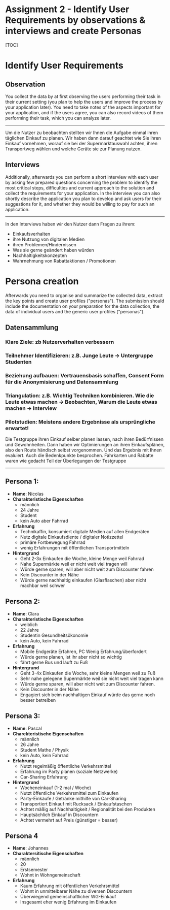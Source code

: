 # Assignment 2  - Identify User Requirements by observations & interviews and create Personas

[TOC]



# Identify User Requirements

## Observation

You collect the data by at first observing the users performing their 
task in their current setting (you plan to help the users and improve 
the process by your application later). You need to take notes of the 
aspects important for your application, and if the users agree, you can 
also record videos of them performing their task, which you can analyze 
later. 

----
Um die Nutzer zu beobachten stellten wir Ihnen die Aufgabe einmal ihren täglichen Einkauf zu planen. Wir haben dann darauf geachtet wie Sie ihren Einkauf vornehmen, worauf sie bei der Supermarktauswahl achten, ihren Transportweg wählen und welche Geräte sie zur Planung nutzen. 

## Interviews

Additionally, afterwards you can perform a short interview with each 
user by asking few prepared questions concerning the problem to identify
the most critical steps, difficulties and current approach to the 
solution and collect the requirements for your application. In the 
interview you can also shortly describe the application you plan to 
develop and ask users for their suggestions for it, and whether they 
would be willing to pay for such an application.

----
In den Interviews haben wir den Nutzer dann Fragen zu ihrem:
* Einkaufsverhalten
* ihre Nutzung von digitalen Medien
* ihren Problemen/Hindernissen
* Was sie gerne geändert haben würden
* Nachhaltigkeitskonzepten
* Wahrnehmung von Rabattaktionen / Promotionen

# Persona creation

Afterwards you need to organise and summarize the collected data, 
extract the key points and create user profiles ("personas"). The 
submission should include the documentation on your preparation for the 
data collection, the data of individual users and the generic user 
profiles ("personas"). 

## Datensammlung

### Klare Ziele: zb Nutzerverhalten verbessern

### Teilnehmer Identifizieren: z.B. Junge Leute -> Untergruppe Studenten

### Beziehung aufbauen: Vertrauensbasis schaffen, Consent Form für die Anonymisierung und Datensammlung

### Triangulation: z.B. Wichtig Techniken kombinieren. Wie die Leute etwas machen -> Beobachten, Warum die Leute etwas machen -> Interview

### Pilotstudien: Meistens andere Ergebnisse als ursprüngliche erwartet!

Die Testgruppe ihren Einkauf selber planen lassen, nach ihren Bedürfnissen und Gewohnheiten. Dann haben wir Optimierungen an ihren Einkaufsplänen, also den Route händisch selbst vorgenommen. Und das Ergebnis mit Ihnen evaluiert. Auch die Bedenkpunkte besprochen. Fahrkarten und Rabatte waren wie gedacht Teil der Überlegungen der Testgruppe

-------------------------------------

## Persona 1:

* **Name**: Nicolas
* **Charakteristische Eigenschaften**
  * männlich
  * 24 Jahre
  * Student
  * kein Auto aber Fahrrad
* **Erfahrung**
  * Technikaffin, konsumiert digitale Medien auf allen Endgeräten
  * Nutz digitale Einkaufsdiente / digitaler Notizzettel
  * primäre Fortbewegung Fahrrad
  * wenig Erfahrungen mit öffentlichen Transportmitteln
* **Hintergrund**
  *  Geht 2-3x Einkaufen die Woche, kleine Menge weil Fahrrad
  * Nahe Supermärkte weil er nicht weit viel tragen will
  * Würde gerne sparen, will aber nicht weit zum Discounter fahren
  * Kein Discounter in der Nähe
  * Würde gerne nachhaltig einkaufen (Glasflaschen) aber nicht machbar weil schwer

## Persona 2:

- **Name**: Clara
- **Charakteristische Eigenschaften**
  - weiblich
  - 22 Jahre
  - Studentin Gesundheitsökonomie
  - kein Auto, kein Fahrrad
- **Erfahrung**
  - Mobile Endgeräte Erfahren, PC Wenig Erfahrung/überfordert
  - Würde gerne planen, ist ihr aber nicht so wichtig
  - fährt gerne Bus und läuft zu Fuß
- **Hintergrund**
  -  Geht 3-4x Einkaufen die Woche, sehr kleine Mengen weil zu Fuß
  - Sehr nahe gelegene Supermärkte weil sie nicht weit viel tragen kann
  - Würde gerne sparen, will aber nicht weit zum Discounter fahren.
  - Kein Discounter in der Nähe
  - Engagiert sich beim nachhaltigen Einkauf würde das gerne noch besser betreiben

## Persona 3:

- **Name**: Pascal
- **Charekteristische Eigenschaften**
    - männlich
    - 26 Jahre
    - Student Mathe / Physik
    - kein Auto, kein Fahrrad
- **Erfahrung**
    - Nutzt regelmäßig öffentliche Verkehrsmittel
    - Erfahrung im Party planen (soziale Netzwerke)
    - Car-Sharing Erfahrung
- **Hintergrund**
    - Wocheneinkauf (1-2 mal / Woche)
    - Nutzt öffentliche Verkehrsmittel zum Einkaufen
    - Party-Einkäufe / Getränke mithilfe von Car-Sharing
    - Transportiert Einkauf mit Rucksack / Einkaufstaschen
    - Achtet mäßig auf Nachhaltigkeit / Regionalität bei den Produkten
    - Hauptsächlich Einkauf in Discountern
    - Achtet vermehrt auf Preis (günstiger = besser)


## Persona 4

- **Name**: Johannes
- **Charaktersitische Eigenschaften**
    - männlich
    - 20
    - Erstsemester
    - Wohnt in Wohngemeinschaft
- **Erfahrung**
    - Kaum Erfahrung mit öffentlichen Verkehrsmittel
    - Wohnt in unmittelbarer Nähe zu diversen Discountern
    - Überwiegend gemeinschaftlicher WG-Einkauf
    - Insgesamt eher wenig Erfahrung im Einkaufen
